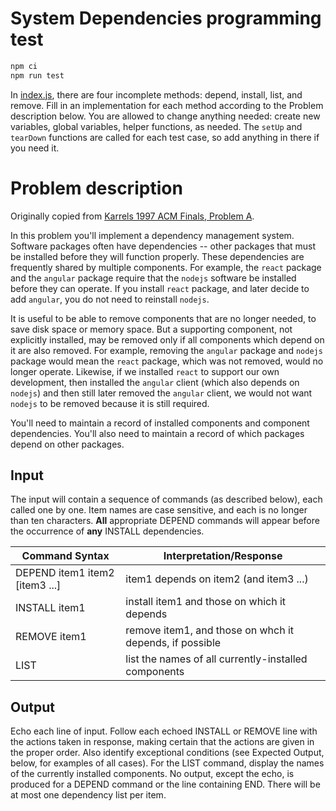 # System Dependencies programming test

```js
npm ci
npm run test
```

In [index.js](./index.js), there are four incomplete methods: depend, install, list, and remove. Fill in an implementation for each method according to the Problem description below. You are allowed to change anything needed: create new variables, global variables, helper functions, as needed. The `setUp` and `tearDown` functions are called for each test case, so add anything in there if you need it.

# Problem description

Originally copied from [Karrels 1997 ACM Finals, Problem A](http://www.karrels.org/Ed/ACM/97/prob_a.html).

In this problem you'll implement a dependency management system. Software packages often have dependencies -- other packages that must be installed before they will function properly. These dependencies are frequently shared by multiple components. For example, the `react` package and the `angular` package require that the `nodejs` software be installed before they can operate. If you install `react` package, and later decide to add `angular`, you do not need to reinstall `nodejs`.

It is useful to be able to remove components that are no longer needed, to save disk space or memory space. But a supporting component, not explicitly installed, may be removed only if all components which depend on it are also removed. For example, removing the `angular` package and `nodejs` package would mean the `react` package, which was not removed, would no longer operate. Likewise, if we installed `react` to support our own development, then installed the `angular` client (which also depends on `nodejs`) and then still later removed the `angular` client, we would not want `nodejs` to be removed because it is still required.

You'll need to maintain a record of installed components and component dependencies. You'll also need to maintain a record of which packages depend on other packages.

## Input

The input will contain a sequence of commands (as described below), each called one by one. Item names are case sensitive, and each is no longer than ten characters. **All** appropriate DEPEND commands will appear before the occurrence of **any** INSTALL dependencies.

| Command Syntax | Interpretation/Response |
| --- | --- |
| DEPEND item1 item2 [item3 ...] | item1 depends on item2 (and item3 ...) |
| INSTALL item1	| install item1 and those on which it depends |
| REMOVE item1 | remove item1, and those on whch it depends, if possible |
| LIST | list the names of all currently-installed components |

## Output

Echo each line of input. Follow each echoed INSTALL or REMOVE line with the actions taken in response, making certain that the actions are given in the proper order. Also identify exceptional conditions (see Expected Output, below, for examples of all cases). For the LIST command, display the names of the currently installed components. No output, except the echo, is produced for a DEPEND command or the line containing END. There will be at most one dependency list per item.
